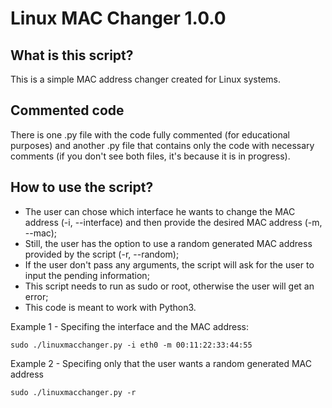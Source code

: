 # Linux MAC Changer 1.0.0

## What is this script?

This is a simple MAC address changer created for Linux systems.


## Commented code
There is one .py file with the code fully commented (for educational purposes) and another .py file that contains only the code with necessary comments (if you don't see both files, it's because it is in progress).


## How to use the script?

- The user can chose which interface he wants to change the MAC address (-i, --interface) and then provide the desired MAC address (-m, --mac);
- Still, the user has the option to use a random generated MAC address provided by the script (-r, --random);
- If the user don't pass any arguments, the script will ask for the user to input the pending information;
- This script needs to run as sudo or root, otherwise the user will get an error;
- This code is meant to work with Python3.


Example 1 - Specifing the interface and the MAC address: 
```
sudo ./linuxmacchanger.py -i eth0 -m 00:11:22:33:44:55
```
Example 2 - Specifing only that the user wants a random generated MAC address
```
sudo ./linuxmacchanger.py -r
```

